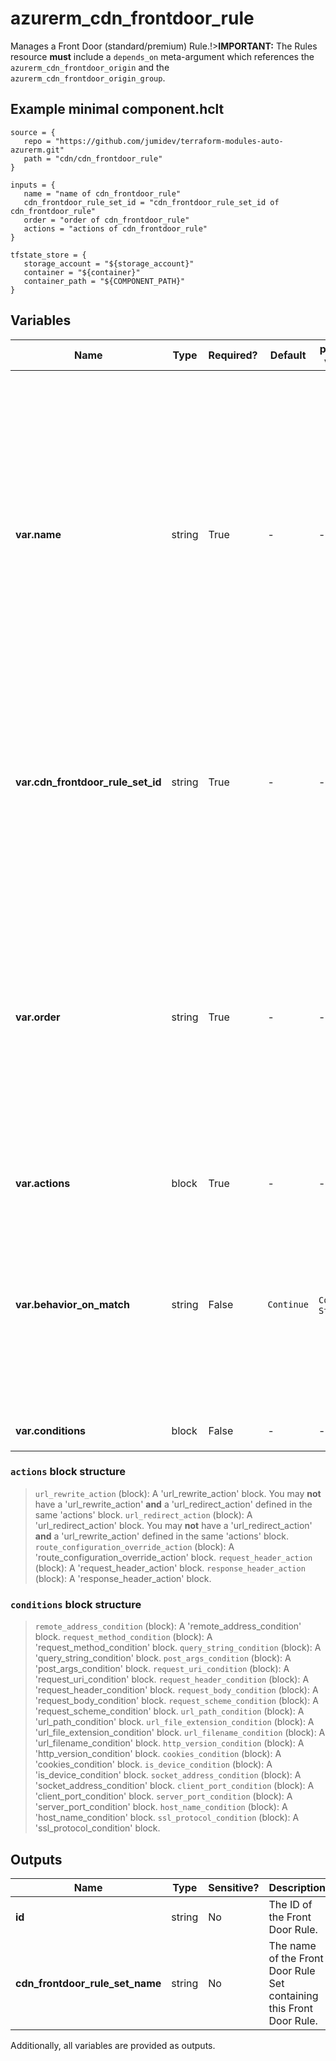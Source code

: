 # azurerm_cdn_frontdoor_rule

Manages a Front Door (standard/premium) Rule.!>**IMPORTANT:** The Rules resource **must** include a `depends_on` meta-argument which references the `azurerm_cdn_frontdoor_origin` and the `azurerm_cdn_frontdoor_origin_group`.

## Example minimal component.hclt

```hcl
source = {
   repo = "https://github.com/jumidev/terraform-modules-auto-azurerm.git" 
   path = "cdn/cdn_frontdoor_rule" 
}

inputs = {
   name = "name of cdn_frontdoor_rule" 
   cdn_frontdoor_rule_set_id = "cdn_frontdoor_rule_set_id of cdn_frontdoor_rule" 
   order = "order of cdn_frontdoor_rule" 
   actions = "actions of cdn_frontdoor_rule" 
}

tfstate_store = {
   storage_account = "${storage_account}" 
   container = "${container}" 
   container_path = "${COMPONENT_PATH}" 
}

```

## Variables

| Name | Type | Required? |  Default  |  possible values |  Description |
| ---- | ---- | --------- |  ----------- | ----------- | ----------- |
| **var.name** | string | True | -  |  -  |  The name which should be used for this Front Door Rule. Possible values must be between 1 and 260 characters in length, begin with a letter and may contain only letters and numbers. Changing this forces a new Front Door Rule to be created. | 
| **var.cdn_frontdoor_rule_set_id** | string | True | -  |  -  |  The resource ID of the Front Door Rule Set for this Front Door Rule. Changing this forces a new Front Door Rule to be created. | 
| **var.order** | string | True | -  |  -  |  The order in which the rules will be applied for the Front Door Endpoint. The order value should be sequential and begin at `1`(e.g. `1`, `2`, `3`...). A Front Door Rule with a lesser order value will be applied before a rule with a greater order value. | 
| **var.actions** | block | True | -  |  -  |  An `actions` block. | 
| **var.behavior_on_match** | string | False | `Continue`  |  `Continue`, `Stop`  |  If this rule is a match should the rules engine continue processing the remaining rules or stop? Possible values are `Continue` and `Stop`. Defaults to `Continue`. | 
| **var.conditions** | block | False | -  |  -  |  A `conditions` block. | 

### `actions` block structure

>`url_rewrite_action` (block): A 'url_rewrite_action' block. You may **not** have a 'url_rewrite_action' **and** a 'url_redirect_action' defined in the same 'actions' block.
>`url_redirect_action` (block): A 'url_redirect_action' block. You may **not** have a 'url_redirect_action' **and** a 'url_rewrite_action' defined in the same 'actions' block.
>`route_configuration_override_action` (block): A 'route_configuration_override_action' block.
>`request_header_action` (block): A 'request_header_action' block.
>`response_header_action` (block): A 'response_header_action' block.

### `conditions` block structure

>`remote_address_condition` (block): A 'remote_address_condition' block.
>`request_method_condition` (block): A 'request_method_condition' block.
>`query_string_condition` (block): A 'query_string_condition' block.
>`post_args_condition` (block): A 'post_args_condition' block.
>`request_uri_condition` (block): A 'request_uri_condition' block.
>`request_header_condition` (block): A 'request_header_condition' block.
>`request_body_condition` (block): A 'request_body_condition' block.
>`request_scheme_condition` (block): A 'request_scheme_condition' block.
>`url_path_condition` (block): A 'url_path_condition' block.
>`url_file_extension_condition` (block): A 'url_file_extension_condition' block.
>`url_filename_condition` (block): A 'url_filename_condition' block.
>`http_version_condition` (block): A 'http_version_condition' block.
>`cookies_condition` (block): A 'cookies_condition' block.
>`is_device_condition` (block): A 'is_device_condition' block.
>`socket_address_condition` (block): A 'socket_address_condition' block.
>`client_port_condition` (block): A 'client_port_condition' block.
>`server_port_condition` (block): A 'server_port_condition' block.
>`host_name_condition` (block): A 'host_name_condition' block.
>`ssl_protocol_condition` (block): A 'ssl_protocol_condition' block.



## Outputs

| Name | Type | Sensitive? | Description |
| ---- | ---- | --------- | --------- |
| **id** | string | No  | The ID of the Front Door Rule. | 
| **cdn_frontdoor_rule_set_name** | string | No  | The name of the Front Door Rule Set containing this Front Door Rule. | 

Additionally, all variables are provided as outputs.
